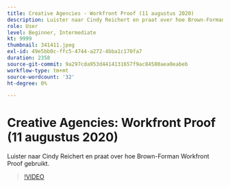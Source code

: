 ```yaml
---
title: Creative Agencies - Workfront Proof (11 augustus 2020)
description: Luister naar Cindy Reichert en praat over hoe Brown-Forman Workfront Proof gebruikt.
role: User
level: Beginner, Intermediate
kt: 9999
thumbnail: 341411.jpeg
exl-id: 49e5bb0c-ffc5-4744-a272-4bba1c170fa7
duration: 2358
source-git-commit: 9a297cda953d4414131657f9ac84580aea0eabeb
workflow-type: tm+mt
source-wordcount: '32'
ht-degree: 0%

---
```


# Creative Agencies: Workfront Proof (11 augustus 2020)

Luister naar Cindy Reichert en praat over hoe Brown-Forman Workfront Proof gebruikt.

>[!VIDEO](https://video.tv.adobe.com/v/341411/?quality=12&learn=on)
